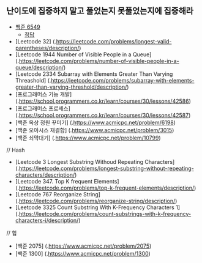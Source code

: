 ## 난이도에 집중하지 말고 풀었는지 못풀었는지에 집중해라
- [백준 6549](https://www.acmicpc.net/problem/6549)
    - [정답](./ans/bj6549.js)
- [Leetcode 32] (.https://leetcode.com/problems/longest-valid-parentheses/description/)
- [Leetcode 1944 Number of Visible People in a Queue] (.https://leetcode.com/problems/number-of-visible-people-in-a-queue/description/)
- [Leetcode 2334 Subarray with Elements Greater Than Varying Threashold] (.https://leetcode.com/problems/subarray-with-elements-greater-than-varying-threshold/description/)
- [프로그래머스 기능 개발] (.https://school.programmers.co.kr/learn/courses/30/lessons/42586)
- [프로그래머스 프로세스] (.https://school.programmers.co.kr/learn/courses/30/lessons/42587)
- [백준 옥상 정원 꾸미기] (.https://www.acmicpc.net/problem/6198)
- [백준 오아시스 재결합] (.https://www.acmicpc.net/problem/3015)
- [백준 쇠막대기] (.https://www.acmicpc.net/problem/10799)


// Hash
- [Leetcode 3 Longest Substring Withoud Repeating Characters] (.https://leetcode.com/problems/longest-substring-without-repeating-characters/description/)
- [Leetcode 347. Top K frequent Elements] (.https://leetcode.com/problems/top-k-frequent-elements/description/)
- [Leetcode 767 Reorganize String] (.https://leetcode.com/problems/reorganize-string/description/)
- [Leetcode 3325 Count Substring With K-Frequency Characters 1] (.https://leetcode.com/problems/count-substrings-with-k-frequency-characters-i/description/)

// 힙 
- [백준 2075] (.https://www.acmicpc.net/problem/2075)
- [백준 1300] (.https://www.acmicpc.net/problem/1300)